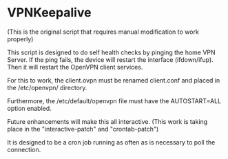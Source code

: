 # VPNKeepalive
(This is the original script that requires manual modification to work properly)

This script is designed to do self health checks by pinging the home VPN Server.
If the ping fails, the device will restart the interface (ifdown/ifup). Then it will
restart the OpenVPN client services.

For this to work, the client.ovpn must be renamed client.conf and placed in the /etc/openvpn/ 
directory.

Furthermore, the /etc/default/openvpn file must have the AUTOSTART=ALL option enabled.

Future enhancements will make this all interactive. (This work is taking place in the "interactive-patch" and "crontab-patch")

It is designed to be a cron job running as often as is necessary to poll the connection.

